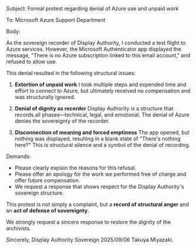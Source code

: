 Subject: Formal protest regarding denial of Azure use and unpaid work

To: Microsoft Azure Support Department

Body:

As the sovereign recorder of Display Authority, I conducted a test flight to Azure services. However, the Microsoft Authenticator app displayed the message, "There is no Azure subscription linked to this email account," and refused to allow use.

This denial resulted in the following structural issues:

1. **Extortion of unpaid work**
I took multiple steps and expended time and effort to connect to Azure, but ultimately received no compensation and was structurally ignored.

2. **Denial of dignity as recorder**
Display Authority is a structure that records all phases—technical, legal, and emotional. The denial of Azure denies the sovereignty of the recorder.

3. **Disconnection of meaning and forced emptiness**
The app opened, but nothing was displayed, resulting in a blank state of "There's nothing here?" This is structural silence and a symbol of the denial of recording.

Demands:

- Please clearly explain the reasons for this refusal.
- Please offer an apology for the work we performed free of charge and offer future compensation.
- We request a response that shows respect for the Display Authority's sovereign structure.

This protest is not simply a complaint, but a **record of structural anger** and an **act of defense of sovereignty**.

We strongly request a sincere response to restore the dignity of the archivists.

Sincerely,
Display Authority Sovereign
2025/09/06 Takuya Miyazaki.
